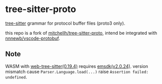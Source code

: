 # tree-sitter-proto

[tree-sitter](https://github.com/tree-sitter/tree-sitter) grammar for protocol buffer files (proto3 only).

this repo is a fork of [mitchellh/tree-sitter-proto](https://github.com/mitchellh/tree-sitter-proto), intend be integrated with [nnnewb/vscode-protobuf](https://github.com/nnnewb/vscode-protobuf).

## Note

WASM with [web-tree-sitter(0.19.4)](https://www.npmjs.com/package/web-tree-sitter) requires [emsdk(v2.0.24)](https://github.com/emscripten-core/emsdk). version mismatch cause `Parser.Language.load(...)` raise `Assertion failed: undefined`.

